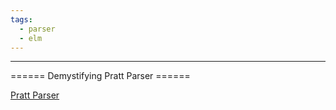 ```yaml
---
tags:
  - parser
  - elm
---
```


---

====== Demystifying Pratt Parser ======


[Pratt Parser](https://martin.janiczek.cz/2023/07/03/demystifying-pratt-parsers.html)